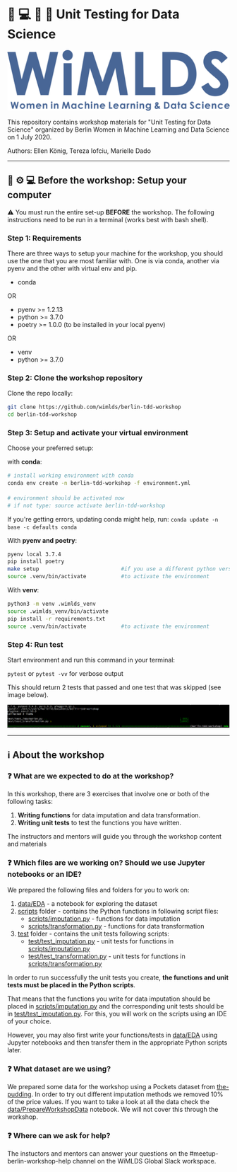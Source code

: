 # :memo: :computer: :snake: :woman: Unit Testing for Data Science

![WiMLDS Logo](images/wimlds_logo.png)

This repository contains workshop materials for "Unit Testing for Data Science" organized by Berlin Women in Machine Learning and Data Science on 1 July 2020.

Authors: Ellen König, Tereza Iofciu, Marielle Dado

---

## :wrench: :gear: :computer: Before the workshop: Setup your computer

:warning: You must run the entire set-up **BEFORE** the workshop. The following instructions need to be run in a terminal (works best with bash shell).

### Step 1: Requirements

There are three ways to setup your machine for the workshop, you should use the one that you are most familiar with. One is via conda, another via pyenv and the other with virtual env and pip.

- conda

OR

- pyenv >= 1.2.13
- python >= 3.7.0
- poetry >= 1.0.0 (to be installed in your local pyenv)

OR

- venv
- python >= 3.7.0


### Step 2: Clone the workshop repository

Clone the repo locally:

```bash script
git clone https://github.com/wimlds/berlin-tdd-workshop
cd berlin-tdd-workshop
```

### Step 3: Setup and activate your virtual environment

Choose your preferred setup:

with **conda**:

```bash script
# install working environment with conda
conda env create -n berlin-tdd-workshop -f environment.yml

# environment should be activated now
# if not type: source activate berlin-tdd-workshop
```

If you're getting errors, updating conda might help, run: `conda update -n base -c defaults conda`

With **pyenv and poetry**:

```bash script
pyenv local 3.7.4
pip install poetry
make setup                          #if you use a different python version update that in pyproject.toml
source .venv/bin/activate           #to activate the environment
```

With **venv**:

```bash script
python3 -m venv .wimlds_venv
source .wimlds_venv/bin/activate
pip install -r requirements.txt
source .venv/bin/activate           #to activate the environment
```


### Step 4: Run test

Start environment and run this command in your terminal:

`pytest` or `pytest -vv` for verbose output

This should return 2 tests that passed and one test that was skipped (see image below).

![pytest result](images/pytest.png)

---
## :information_source: About the workshop

### :question: What are we expected to do at the workshop?

In this workshop, there are 3 exercises that involve one or both of the following tasks:
1. **Writing functions** for data imputation and data transformation.
2. **Writing unit tests** to test the functions you have written.

The instructors and mentors will guide you through the workshop content and materials

### :question: Which files are we working on? Should we use Jupyter notebooks or an IDE?

We prepared the following files and folders for you to work on:
1. [data/EDA](data/EDA.ipynb) - a notebook for exploring the dataset
2. [scripts](scripts) folder - contains the Python functions in following script files:
      - [scripts/imputation.py](scripts/imputation.py) - functions for data imputation
      - [scripts/transformation.py](scripts/transformation.py) - functions for data transformation
3. [test](test) folder - contains the unit tests following scripts:
      - [test/test_imputation.py](test/test_imputation.py) - unit tests for functions in [scripts/imputation.py](scripts/imputation.py)
      - [test/test_transformation.py](test/test_transformation.py) - unit tests for functions in [scripts/transformation.py](scripts/transformation.py)

In order to run successfully the unit tests you create, **the functions and unit tests must be placed in the Python scripts**. 

That means that the functions you write for data imputation should be placed in [scripts/imputation.py](scripts/imputation.py) and the corresponding unit tests should be in [test/test_imputation.py](test/test_imputation.py). For this, you will work on the scripts using an IDE of your choice.

However, you may also first write your functions/tests in [data/EDA](data/EDA.ipynb) using Jupyter notebooks and then transfer them in the appropriate Python scripts later.

### :question: What dataset are we using?

We prepared some data for the workshop using a Pockets dataset from [the-pudding](https://github.com/the-pudding/). In order to try out different imputation methods we removed 10% of the price values. If you want to take a look at all the data check the [data/PrepareWorkshopData](data/PrepareWorkshopData.ipynb) notebook. We will not cover this through the workshop.

### :question: Where can we ask for help?

The instuctors and mentors can answer your questions on the #meetup-berlin-workshop-help channel on the WiMLDS Global Slack workspace.
